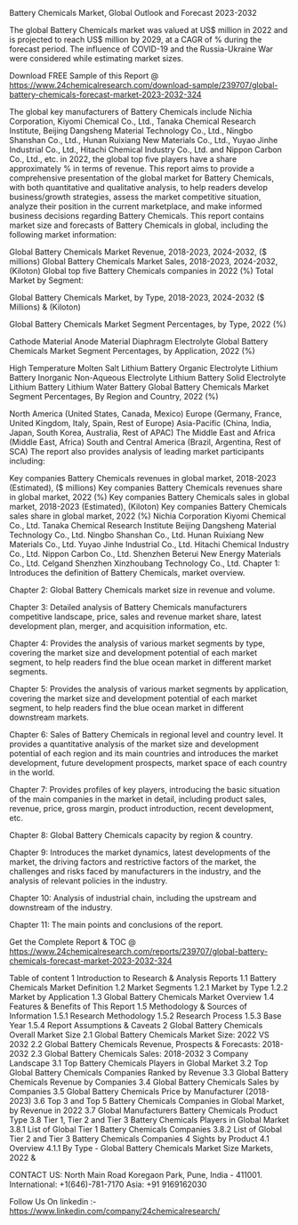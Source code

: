Battery Chemicals Market, Global Outlook and Forecast 2023-2032

The global Battery Chemicals market was valued at US$ million in 2022 and is projected to reach US$ million by 2029, at a CAGR of % during the forecast period. The influence of COVID-19 and the Russia-Ukraine War were considered while estimating market sizes.

Download FREE Sample of this Report @ https://www.24chemicalresearch.com/download-sample/239707/global-battery-chemicals-forecast-market-2023-2032-324

The global key manufacturers of Battery Chemicals include Nichia Corporation, Kiyomi Chemical Co., Ltd., Tanaka Chemical Research Institute, Beijing Dangsheng Material Technology Co., Ltd., Ningbo Shanshan Co., Ltd., Hunan Ruixiang New Materials Co., Ltd., Yuyao Jinhe Industrial Co., Ltd., Hitachi Chemical Industry Co., Ltd. and Nippon Carbon Co., Ltd., etc. in 2022, the global top five players have a share approximately % in terms of revenue. This report aims to provide a comprehensive presentation of the global market for Battery Chemicals, with both quantitative and qualitative analysis, to help readers develop business/growth strategies, assess the market competitive situation, analyze their position in the current marketplace, and make informed business decisions regarding Battery Chemicals. This report contains market size and forecasts of Battery Chemicals in global, including the following market information:

Global Battery Chemicals Market Revenue, 2018-2023, 2024-2032, ($ millions)
Global Battery Chemicals Market Sales, 2018-2023, 2024-2032, (Kiloton)
Global top five Battery Chemicals companies in 2022 (%)
Total Market by Segment:

Global Battery Chemicals Market, by Type, 2018-2023, 2024-2032 ($ Millions) & (Kiloton)

Global Battery Chemicals Market Segment Percentages, by Type, 2022 (%)

Cathode Material
Anode Material
Diaphragm
Electrolyte
Global Battery Chemicals Market Segment Percentages, by Application, 2022 (%)

High Temperature Molten Salt Lithium Battery
Organic Electrolyte Lithium Battery
Inorganic Non-Aqueous Electrolyte Lithium Battery
Solid Electrolyte Lithium Battery
Lithium Water Battery
Global Battery Chemicals Market Segment Percentages, By Region and Country, 2022 (%)

North America (United States, Canada, Mexico)
Europe (Germany, France, United Kingdom, Italy, Spain, Rest of Europe)
Asia-Pacific (China, India, Japan, South Korea, Australia, Rest of APAC)
The Middle East and Africa (Middle East, Africa)
South and Central America (Brazil, Argentina, Rest of SCA)
The report also provides analysis of leading market participants including:

Key companies Battery Chemicals revenues in global market, 2018-2023 (Estimated), ($ millions)
Key companies Battery Chemicals revenues share in global market, 2022 (%)
Key companies Battery Chemicals sales in global market, 2018-2023 (Estimated), (Kiloton)
Key companies Battery Chemicals sales share in global market, 2022 (%)
Nichia Corporation
Kiyomi Chemical Co., Ltd.
Tanaka Chemical Research Institute
Beijing Dangsheng Material Technology Co., Ltd.
Ningbo Shanshan Co., Ltd.
Hunan Ruixiang New Materials Co., Ltd.
Yuyao Jinhe Industrial Co., Ltd.
Hitachi Chemical Industry Co., Ltd.
Nippon Carbon Co., Ltd.
Shenzhen Beterui New Energy Materials Co., Ltd.
Celgand
Shenzhen Xinzhoubang Technology Co., Ltd.
Chapter 1: Introduces the definition of Battery Chemicals, market overview.

Chapter 2: Global Battery Chemicals market size in revenue and volume.

Chapter 3: Detailed analysis of Battery Chemicals manufacturers competitive landscape, price, sales and revenue market share, latest development plan, merger, and acquisition information, etc.

Chapter 4: Provides the analysis of various market segments by type, covering the market size and development potential of each market segment, to help readers find the blue ocean market in different market segments.

Chapter 5: Provides the analysis of various market segments by application, covering the market size and development potential of each market segment, to help readers find the blue ocean market in different downstream markets.

Chapter 6: Sales of Battery Chemicals in regional level and country level. It provides a quantitative analysis of the market size and development potential of each region and its main countries and introduces the market development, future development prospects, market space of each country in the world.

Chapter 7: Provides profiles of key players, introducing the basic situation of the main companies in the market in detail, including product sales, revenue, price, gross margin, product introduction, recent development, etc.

Chapter 8: Global Battery Chemicals capacity by region & country.

Chapter 9: Introduces the market dynamics, latest developments of the market, the driving factors and restrictive factors of the market, the challenges and risks faced by manufacturers in the industry, and the analysis of relevant policies in the industry.

Chapter 10: Analysis of industrial chain, including the upstream and downstream of the industry.

Chapter 11: The main points and conclusions of the report.

Get the Complete Report & TOC @ https://www.24chemicalresearch.com/reports/239707/global-battery-chemicals-forecast-market-2023-2032-324

Table of content
1 Introduction to Research & Analysis Reports
1.1 Battery Chemicals Market Definition
1.2 Market Segments
1.2.1 Market by Type
1.2.2 Market by Application
1.3 Global Battery Chemicals Market Overview
1.4 Features & Benefits of This Report
1.5 Methodology & Sources of Information
1.5.1 Research Methodology
1.5.2 Research Process
1.5.3 Base Year
1.5.4 Report Assumptions & Caveats
2 Global Battery Chemicals Overall Market Size
2.1 Global Battery Chemicals Market Size: 2022 VS 2032
2.2 Global Battery Chemicals Revenue, Prospects & Forecasts: 2018-2032
2.3 Global Battery Chemicals Sales: 2018-2032
3 Company Landscape
3.1 Top Battery Chemicals Players in Global Market
3.2 Top Global Battery Chemicals Companies Ranked by Revenue
3.3 Global Battery Chemicals Revenue by Companies
3.4 Global Battery Chemicals Sales by Companies
3.5 Global Battery Chemicals Price by Manufacturer (2018-2023)
3.6 Top 3 and Top 5 Battery Chemicals Companies in Global Market, by Revenue in 2022
3.7 Global Manufacturers Battery Chemicals Product Type
3.8 Tier 1, Tier 2 and Tier 3 Battery Chemicals Players in Global Market
3.8.1 List of Global Tier 1 Battery Chemicals Companies
3.8.2 List of Global Tier 2 and Tier 3 Battery Chemicals Companies
4 Sights by Product
4.1 Overview
4.1.1 By Type - Global Battery Chemicals Market Size Markets, 2022 &

CONTACT US:
North Main Road Koregaon Park, Pune, India - 411001.
International: +1(646)-781-7170
Asia: +91 9169162030

Follow Us On linkedin :- https://www.linkedin.com/company/24chemicalresearch/
